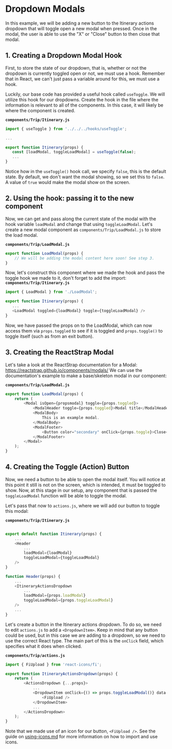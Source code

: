 # Dropdown Modals

In this example, we will be adding a new button to the Itinerary actions dropdown that will toggle open a new modal when pressed. Once in the modal, the user is able to use the "X" or "Close" button to then close that modal.

## 1. Creating a Dropdown Modal Hook
First, to store the state of our dropdown, that is, whether or not the dropdown is currently toggled open or not, we must use a hook. Remember that in React, we can't just pass a variable around for this, we must use a hook.

Luckily, our base code has provided a useful hook called `useToggle`. We will utilize this hook for our dropdowns.
Create the hook in the file where the information is relevant to all of the components. In this case, it will likely be where the component is created.

**`components/Trip/Itinerary.js`**
```js
import { useToggle } from '../../../hooks/useToggle';

...

export function Itinerary(props) {
   const [loadModal, toggleLoadModal] = useToggle(false);
   ...
}
```

Notice how in the `useToggle()` hook call, we specify `false`, this is the default state. By default, we don't want the modal showing, so we set this to `false`. A value of `true` would make the modal show on the screen.

## 2. Using the hook: passing it to the new component
Now, we can get and pass along the current state of the modal with the hook variable `loadModal` and change that using `toggleLoadModal`.
Let's create a new modal component as `components/Trip/LoadModal.js` to store the load modal.

**`components/Trip/LoadModal.js`**
```js
export function LoadModal(props) {
    // We will be adding the modal content here soon! See step 3.
}
```

Now, let's construct this component where we made the hook and pass the toggle hook we made to it, don't forget to add the import:
**`components/Trip/Itinerary.js`**
```js
import { LoadModal } from './LoadModal';

export function Itinerary(props) {
   ...
   <LoadModal toggled={loadModal} toggle={toggleLoadModal} />
}
```

Now, we have passed the props on to the LoadModal, which can now access them via `props.toggled` to see if it is toggled and `props.toggle()` to toggle itself (such as from an exit button).

## 3. Creating the ReactStrap Modal
Let's take a look at the ReactStrap documentation for a Modal: https://reactstrap.github.io/components/modals/
We can use the documentation's example to make a base/skeleton modal in our component:

**`components/Trip/LoadModal.js`**
```js
export function LoadModal(props) {
    return (
        <Modal isOpen={propsmodal} toggle={props.toggled}>
            <ModalHeader toggle={props.toggled}>Modal title</ModalHeader>
            <ModalBody>
                This is an example modal.
            </ModalBody>
            <ModalFooter>
                <Button color="secondary" onClick={props.toggle}>Close</Button>
            </ModalFooter>
        </Modal>
    );
}
```

## 4. Creating the Toggle (Action) Button
Now, we need a button to be able to open the modal itself. You will notice at this point it still is not on the screen, which is intended, it must be toggled to show. Now, at this stage in our setup, any component that is passed the `toggleLoadModal` function will be able to toggle the modal.

Let's pass that now to `actions.js`, where we will add our button to toggle this modal:

**`components/Trip/Itinerary.js`**
```js

export default function Itinerary(props) {
    ...
    <Header 
        ...
        loadModal={loadModal} 
        toggleLoadModal={toggleLoadModal}
    />
}

function Header(props) {
    ...
    <ItineraryActionsDropdown 
        ...
        loadModal={props.loadModal} 
        toggleLoadModal={props.toggleLoadModal} 
    />
    ...
}
```

Let's create a button in the Itinerary actions dropdown. To do so, we need to edit `actions.js` to add a `<DropdownItem>`. Keep in mind that any button could be used, but in this case we are adding to a dropdown, so we need to use the correct React type. The main part of this is the `onClick` field, which specifies what it does when clicked.

**`components/Trip/actions.js`**
```js
import { FiUpload } from 'react-icons/fi';

export function ItineraryActionsDropdown(props) {
    return (
        <ActionsDropdown {...props}>
            ...
            <DropdownItem onClick={() => props.toggleLoadModal()} data-testid='load-button' title="Load trip">
                <FiUpload />
            </DropdownItem>
            ...
        </ActionsDropdown>
    );
}
```

Note that we made use of an icon for our button, `<FiUpload />`. See the guide on [using-icons.md](using-icons.md) for more information on how to import and use icons.

